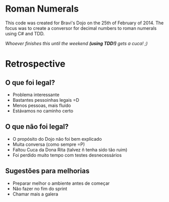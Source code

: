 # Roman Numerals

This code was created for Bravi's Dojo on the 25th of February of 2014.
The focus was to create a conversor for decimal numbers to roman numerals using C# and TDD.

*Whoever finishes this until the weekend **(using TDD!)** gets a cuca! ;)*


# Retrospective

## O que foi legal?

* Problema interessante
* Bastantes pessoinhas legais =D
* Menos pessoas, mais fluído
* Estávamos no caminho certo

## O que não foi legal?

* O propósito do Dojo não foi bem explicado
* Muita conversa (como sempre =P)
* Faltou Cuca da Dona Rita (talvez ñ tenha sido tão ruim)
* Foi perdido muito tempo com testes desnecessários

## Sugestões para melhorias

* Preparar melhor o ambiente antes de começar
* Não fazer no fim do sprint
* Chamar mais a galera
